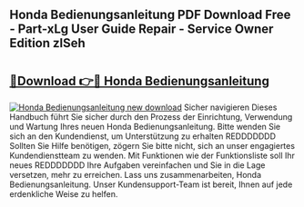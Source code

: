 ## Honda Bedienungsanleitung PDF Download Free - Part-xLg User Guide Repair - Service Owner Edition zlSeh

# <h2><a href="http://df0841l.blite.top/?on=Honda+Bedienungsanleitung">🔗Download 👉🔴 Honda Bedienungsanleitung</a></h2>

[![Honda Bedienungsanleitung new download](https://i.imgur.com/lujVjoI.png)](http://df0841l.blite.top/?on=Honda+Bedienungsanleitung)
Sicher navigieren Dieses Handbuch führt Sie sicher durch den Prozess der Einrichtung, Verwendung und Wartung Ihres neuen Honda Bedienungsanleitung. Bitte wenden Sie sich an den Kundendienst, um Unterstützung zu erhalten REDDDDDDD Sollten Sie Hilfe benötigen, zögern Sie bitte nicht, sich an unser engagiertes Kundendienstteam zu wenden. Mit Funktionen wie der Funktionsliste soll Ihr neues REDDDDDDD Ihre Aufgaben vereinfachen und Sie in die Lage versetzen, mehr zu erreichen. Lass uns zusammenarbeiten, Honda Bedienungsanleitung. Unser Kundensupport-Team ist bereit, Ihnen auf jede erdenkliche Weise zu helfen.
